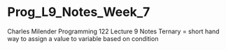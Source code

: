 # Prog_L9_Notes_Week_7
Charles Milender
Programming 122
Lecture 9 Notes
Ternary = short hand way to assign a value to variable based on condition